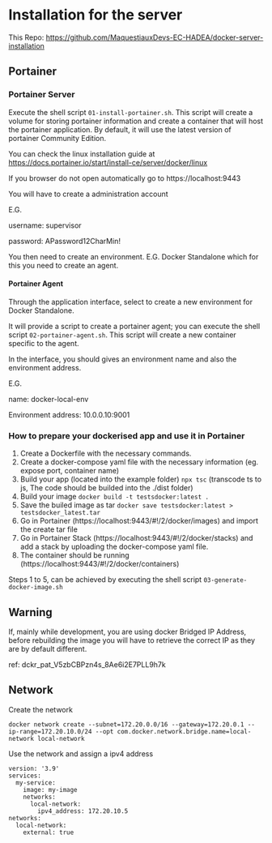 # Installation for the server

This Repo: https://github.com/MaquestiauxDevs-EC-HADEA/docker-server-installation

## Portainer

### Portainer Server

Execute the shell script `01-install-portainer.sh`. This script will create a volume for storing portainer information and create a container that will host the portainer application. By default, it will use the latest version of portainer Community Edition.

You can check the linux installation guide at https://docs.portainer.io/start/install-ce/server/docker/linux

If you browser do not open automatically go to https://localhost:9443

You will have to create a administration account

E.G.

username: supervisor

password: APassword12CharMin!

You then need to create an environment. E.G. Docker Standalone which for this you need to create an agent.

#### Portainer Agent

Through the application interface, select to create a new environment for Docker Standalone.

It will provide a script to create a portainer agent; you can execute the shell script `02-portainer-agent.sh`. This script will create a new container specific to the agent.

In the interface, you should gives an environment name and also the environment address.

E.G.

name: docker-local-env

Environment address: 10.0.0.10:9001

### How to prepare your dockerised app and use it in Portainer

1. Create a Dockerfile with the necessary commands.
2. Create a docker-compose yaml file with the necessary information (eg. expose port, container name)
3. Build your app (located into the example folder) `npx tsc` (transcode ts to js, The code should be builded into the ./dist folder)
4. Build your image `docker build -t testsdocker:latest .`
5. Save the builed image as tar `docker save testsdocker:latest > testsdocker_latest.tar`
6. Go in Portainer (https://localhost:9443/#!/2/docker/images) and import the create tar file
7. Go in Portainer Stack (https://localhost:9443/#!/2/docker/stacks) and add a stack by uploading the docker-compose yaml file.
8. The container should be running (https://localhost:9443/#!/2/docker/containers)

Steps 1 to 5, can be achieved by executing the shell script `03-generate-docker-image.sh`

## Warning

If, mainly while development, you are using docker Bridged IP Address, before rebuilding the image you will have to retrieve the correct IP as they are by default different.

ref: dckr_pat_V5zbCBPzn4s_8Ae6i2E7PLL9h7k

## Network

Create the network

```
docker network create --subnet=172.20.0.0/16 --gateway=172.20.0.1 --ip-range=172.20.10.0/24 --opt com.docker.network.bridge.name=local-network local-network
```

Use the network and assign a ipv4 address

```
version: '3.9'
services:
  my-service:
    image: my-image
    networks:
      local-network:
        ipv4_address: 172.20.10.5
networks:
  local-network:
    external: true
```
